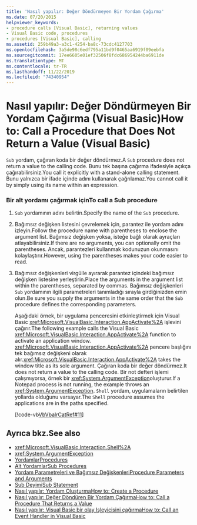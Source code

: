 ```yaml
---
title: 'Nasıl yapılır: Değer Döndürmeyen Bir Yordam Çağırma'
ms.date: 07/20/2015
helpviewer_keywords:
- procedure calls [Visual Basic], returning values
- Visual Basic code, procedures
- procedures [Visual Basic], calling
ms.assetid: 259b49a3-a3c1-4254-ba8c-73cdc4127703
ms.openlocfilehash: 3a5de98c6edf795a11bd9f0465aa6919f09eebfa
ms.sourcegitcommit: 17ee6605e01ef32506f8fdc686954244ba6911de
ms.translationtype: MT
ms.contentlocale: tr-TR
ms.lasthandoff: 11/22/2019
ms.locfileid: "74340954"
---
```

# <a name="how-to-call-a-procedure-that-does-not-return-a-value-visual-basic"></a><span data-ttu-id="23ea8-102">Nasıl yapılır: Değer Döndürmeyen Bir Yordam Çağırma (Visual Basic)</span><span class="sxs-lookup"><span data-stu-id="23ea8-102">How to: Call a Procedure that Does Not Return a Value (Visual Basic)</span></span>
<span data-ttu-id="23ea8-103">`Sub` yordam, çağıran koda bir değer döndürmez.</span><span class="sxs-lookup"><span data-stu-id="23ea8-103">A `Sub` procedure does not return a value to the calling code.</span></span> <span data-ttu-id="23ea8-104">Bunu tek başına çağırma ifadesiyle açıkça çağırabilirsiniz.</span><span class="sxs-lookup"><span data-stu-id="23ea8-104">You call it explicitly with a stand-alone calling statement.</span></span> <span data-ttu-id="23ea8-105">Bunu yalnızca bir ifade içinde adını kullanarak çağrılamaz.</span><span class="sxs-lookup"><span data-stu-id="23ea8-105">You cannot call it by simply using its name within an expression.</span></span>  
  
### <a name="to-call-a-sub-procedure"></a><span data-ttu-id="23ea8-106">Bir alt yordamı çağırmak için</span><span class="sxs-lookup"><span data-stu-id="23ea8-106">To call a Sub procedure</span></span>  
  
1. <span data-ttu-id="23ea8-107">`Sub` yordamının adını belirtin.</span><span class="sxs-lookup"><span data-stu-id="23ea8-107">Specify the name of the `Sub` procedure.</span></span>  
  
2. <span data-ttu-id="23ea8-108">Bağımsız değişken listesini çevrelemek için, parantez ile yordam adını izleyin.</span><span class="sxs-lookup"><span data-stu-id="23ea8-108">Follow the procedure name with parentheses to enclose the argument list.</span></span> <span data-ttu-id="23ea8-109">Bağımsız değişken yoksa, isteğe bağlı olarak ayraçları atlayabilirsiniz.</span><span class="sxs-lookup"><span data-stu-id="23ea8-109">If there are no arguments, you can optionally omit the parentheses.</span></span> <span data-ttu-id="23ea8-110">Ancak, parantezleri kullanmak kodunuzun okunmasını kolaylaştırır.</span><span class="sxs-lookup"><span data-stu-id="23ea8-110">However, using the parentheses makes your code easier to read.</span></span>  
  
3. <span data-ttu-id="23ea8-111">Bağımsız değişkenleri virgülle ayırarak parantez içindeki bağımsız değişken listesine yerleştirin.</span><span class="sxs-lookup"><span data-stu-id="23ea8-111">Place the arguments in the argument list within the parentheses, separated by commas.</span></span> <span data-ttu-id="23ea8-112">Bağımsız değişkenleri `Sub` yordamının ilgili parametreleri tanımladığı sırayla girdiğinizden emin olun.</span><span class="sxs-lookup"><span data-stu-id="23ea8-112">Be sure you supply the arguments in the same order that the `Sub` procedure defines the corresponding parameters.</span></span>  
  
     <span data-ttu-id="23ea8-113">Aşağıdaki örnek, bir uygulama penceresini etkinleştirmek için Visual Basic <xref:Microsoft.VisualBasic.Interaction.AppActivate%2A> işlevini çağırır.</span><span class="sxs-lookup"><span data-stu-id="23ea8-113">The following example calls the Visual Basic <xref:Microsoft.VisualBasic.Interaction.AppActivate%2A> function to activate an application window.</span></span> <span data-ttu-id="23ea8-114"><xref:Microsoft.VisualBasic.Interaction.AppActivate%2A> pencere başlığını tek bağımsız değişkeni olarak alır.</span><span class="sxs-lookup"><span data-stu-id="23ea8-114"><xref:Microsoft.VisualBasic.Interaction.AppActivate%2A> takes the window title as its sole argument.</span></span> <span data-ttu-id="23ea8-115">Çağıran koda bir değer döndürmez.</span><span class="sxs-lookup"><span data-stu-id="23ea8-115">It does not return a value to the calling code.</span></span> <span data-ttu-id="23ea8-116">Bir not defteri işlemi çalışmıyorsa, örnek bir <xref:System.ArgumentException>oluşturur.</span><span class="sxs-lookup"><span data-stu-id="23ea8-116">If a Notepad process is not running, the example throws an <xref:System.ArgumentException>.</span></span> <span data-ttu-id="23ea8-117">`Shell` yordam, uygulamaların belirtilen yollarda olduğunu varsayar.</span><span class="sxs-lookup"><span data-stu-id="23ea8-117">The `Shell` procedure assumes the applications are in the paths specified.</span></span>  
  
     [!code-vb[VbVbalrCatRef#11](~/samples/snippets/visualbasic/VS_Snippets_VBCSharp/VbVbalrCatRef/VB/Class1.vb#11)]  
  
## <a name="see-also"></a><span data-ttu-id="23ea8-118">Ayrıca bkz.</span><span class="sxs-lookup"><span data-stu-id="23ea8-118">See also</span></span>

- <xref:Microsoft.VisualBasic.Interaction.Shell%2A>
- <xref:System.ArgumentException>
- [<span data-ttu-id="23ea8-119">Yordamlar</span><span class="sxs-lookup"><span data-stu-id="23ea8-119">Procedures</span></span>](./index.md)
- [<span data-ttu-id="23ea8-120">Alt Yordamlar</span><span class="sxs-lookup"><span data-stu-id="23ea8-120">Sub Procedures</span></span>](./sub-procedures.md)
- [<span data-ttu-id="23ea8-121">Yordam Parametreleri ve Bağımsız Değişkenleri</span><span class="sxs-lookup"><span data-stu-id="23ea8-121">Procedure Parameters and Arguments</span></span>](./procedure-parameters-and-arguments.md)
- [<span data-ttu-id="23ea8-122">Sub Deyimi</span><span class="sxs-lookup"><span data-stu-id="23ea8-122">Sub Statement</span></span>](../../../../visual-basic/language-reference/statements/sub-statement.md)
- [<span data-ttu-id="23ea8-123">Nasıl yapılır: Yordam Oluşturma</span><span class="sxs-lookup"><span data-stu-id="23ea8-123">How to: Create a Procedure</span></span>](./how-to-create-a-procedure.md)
- [<span data-ttu-id="23ea8-124">Nasıl yapılır: Değer Döndüren Bir Yordam Çağırma</span><span class="sxs-lookup"><span data-stu-id="23ea8-124">How to: Call a Procedure That Returns a Value</span></span>](./how-to-call-a-procedure-that-returns-a-value.md)
- [<span data-ttu-id="23ea8-125">Nasıl yapılır: Visual Basic bir olay Işleyicisini çağırma</span><span class="sxs-lookup"><span data-stu-id="23ea8-125">How to: Call an Event Handler in Visual Basic</span></span>](./how-to-call-an-event-handler.md)
